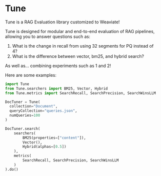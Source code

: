 # Tune

Tune is a RAG Evaluation library customized to Weaviate!

Tune is designed for modular and end-to-end evaluation of RAG pipelines, allowing you to answer questions such as:
1. What is the change in recall from using 32 segments for PQ instead of 4?
2. What is the difference between vector, bm25, and hybrid search?

As well as... combining experiments such as 1 and 2!

Here are some examples:

```python
import Tune
from Tune.searchers import BM25, Vector, Hybrid
from Tune.metrics import SearchRecall, SearchPrecision, SearchWinsLLM

DocTuner = Tune(
  collection="Document",
  queryCollection="queries.json",
  numQueries=100
)

DocTuner.search(
	searchers(
		BM25(properties=["content"]),
		Vector(),
		Hybrid(alphas=[0.5])
	),
	metrics(
		SearchRecall, SearchPrecision, SearchWinsLLM
	)
).do()
```
